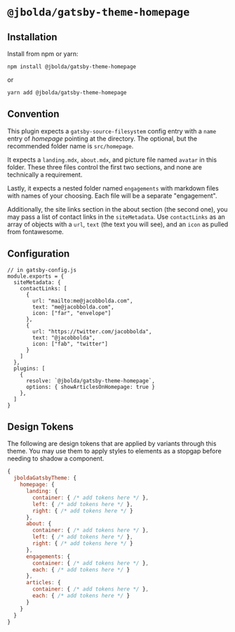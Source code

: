 # `@jbolda/gatsby-theme-homepage`

## Installation
Install from npm or yarn:
```
npm install @jbolda/gatsby-theme-homepage
```
or
```
yarn add @jbolda/gatsby-theme-homepage
```


## Convention
This plugin expects a `gatsby-source-filesystem` config entry with a `name` entry of _homepage_ pointing at the directory. The optional, but the recommended folder name is `src/homepage`.

It expects a `landing.mdx`, `about.mdx`, and picture file named `avatar` in this folder. These three files control the first two sections, and none are technically a requirement.

Lastly, it expects a nested folder named `engagements` with markdown files with names of your choosing. Each file will be a separate "engagement".

Additionally, the site links section in the about section (the second one), you may pass a list of contact links in the `siteMetadata`.  Use `contactLinks` as an array of objects with a `url`, `text` (the text you will see), and an `icon` as pulled from fontawesome.

## Configuration

```
// in gatsby-config.js
module.exports = {
  siteMetadata: {
    contactLinks: [
      {
        url: "mailto:me@jacobbolda.com",
        text: "me@jacobbolda.com",
        icon: ["far", "envelope"]
      },
      {
        url: "https://twitter.com/jacobbolda",
        text: "@jacobbolda",
        icon: ["fab", "twitter"]
      }
    ]
  },
  plugins: [
    {
      resolve: `@jbolda/gatsby-theme-homepage`,
      options: { showArticlesOnHomepage: true }
    },
  ]
}
```

## Design Tokens
The following are design tokens that are applied by variants through this theme. You may use them to apply styles to elements as a stopgap before needing to shadow a component.

```js
{
  jboldaGatsbyTheme: {
    homepage: {
      landing: {
        container: { /* add tokens here */ },
        left: { /* add tokens here */ },
        right: { /* add tokens here */ }
      },
      about: {
        container: { /* add tokens here */ },
        left: { /* add tokens here */ },
        right: { /* add tokens here */ }
      },
      engagements: {
        container: { /* add tokens here */ },
        each: { /* add tokens here */ }
      },
      articles: {
        container: { /* add tokens here */ },
        each: { /* add tokens here */ }
      }
    }
  }
}
```

